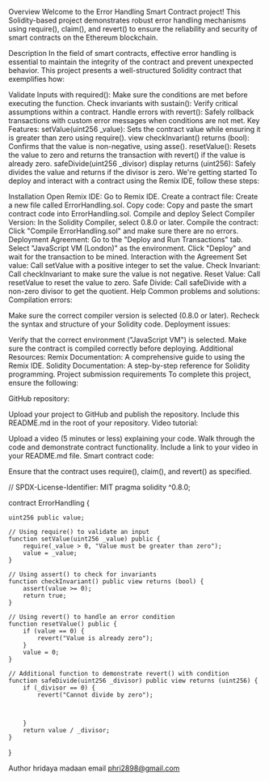Overview
Welcome to the Error Handling Smart Contract project! This Solidity-based project demonstrates robust error handling mechanisms using require(), claim(), and revert() to ensure the reliability and security of smart contracts on the Ethereum blockchain.

Description
In the field of smart contracts, effective error handling is essential to maintain the integrity of the contract and prevent unexpected behavior. This project presents a well-structured Solidity contract that exemplifies how:

Validate Inputs with required(): Make sure the conditions are met before executing the function.
Check invariants with sustain(): Verify critical assumptions within a contract.
Handle errors with revert(): Safely rollback transactions with custom error messages when conditions are not met.
Key Features:
setValue(uint256 _value): Sets the contract value while ensuring it is greater than zero using require().
view checkInvariant() returns (bool): Confirms that the value is non-negative, using asse().
resetValue(): Resets the value to zero and returns the transaction with revert() if the value is already zero.
safeDivide(uint256 _divisor) display returns (uint256): Safely divides the value and returns if the divisor is zero.
We're getting started
To deploy and interact with a contract using the Remix IDE, follow these steps:

Installation
Open Remix IDE: Go to Remix IDE.
Create a contract file: Create a new file called ErrorHandling.sol.
Copy code: Copy and paste the smart contract code into ErrorHandling.sol.
Compile and deploy
Select Compiler Version: In the Solidity Compiler, select 0.8.0 or later.
Compile the contract: Click "Compile ErrorHandling.sol" and make sure there are no errors.
Deployment Agreement:
Go to the "Deploy and Run Transactions" tab.
Select "JavaScript VM (London)" as the environment.
Click "Deploy" and wait for the transaction to be mined.
Interaction with the Agreement
Set value: Call setValue with a positive integer to set the value.
Check Invariant: Call checkInvariant to make sure the value is not negative.
Reset Value: Call resetValue to reset the value to zero.
Safe Divide: Call safeDivide with a non-zero divisor to get the quotient.
Help
Common problems and solutions:
Compilation errors:

Make sure the correct compiler version is selected (0.8.0 or later).
Recheck the syntax and structure of your Solidity code.
Deployment issues:

Verify that the correct environment ("JavaScript VM") is selected.
Make sure the contract is compiled correctly before deploying.
Additional Resources:
Remix Documentation: A comprehensive guide to using the Remix IDE.
Solidity Documentation: A step-by-step reference for Solidity programming.
Project submission requirements
To complete this project, ensure the following:

GitHub repository:

Upload your project to GitHub and publish the repository.
Include this README.md in the root of your repository.
Video tutorial:

Upload a video (5 minutes or less) explaining your code.
Walk through the code and demonstrate contract functionality.
Include a link to your video in your README.md file.
Smart contract code:

Ensure that the contract uses require(), claim(), and revert() as specified.

// SPDX-License-Identifier: MIT
pragma solidity ^0.8.0;

contract ErrorHandling {

    uint256 public value;

    // Using require() to validate an input
    function setValue(uint256 _value) public {
        require(_value > 0, "Value must be greater than zero");
        value = _value;
    }

    // Using assert() to check for invariants
    function checkInvariant() public view returns (bool) {
        assert(value >= 0);
        return true;
    }

    // Using revert() to handle an error condition
    function resetValue() public {
        if (value == 0) {
            revert("Value is already zero");
        }
        value = 0;
    }

    // Additional function to demonstrate revert() with condition
    function safeDivide(uint256 _divisor) public view returns (uint256) {
        if (_divisor == 0) {
            revert("Cannot divide by zero");

           
            
        }
        return value / _divisor;
    }
}



 Author hridaya madaan
            email phri2898@gmail.com
